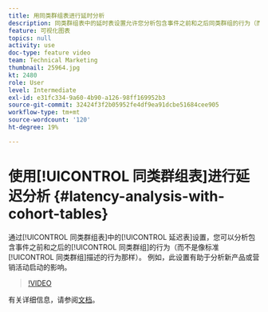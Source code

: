 ```yaml
---
title: 用同类群组表进行延时分析
description: 同类群组表中的延时表设置允许您分析包含事件之前和之后同类群组的行为（而不是像标准同类群组描述的那样）。 例如，此设置有助于分析新产品或营销活动启动的影响。
feature: 可视化图表
topics: null
activity: use
doc-type: feature video
team: Technical Marketing
thumbnail: 25964.jpg
kt: 2480
role: User
level: Intermediate
exl-id: e31fc334-9a60-4b90-a126-98ff169952b3
source-git-commit: 32424f3f2b05952fe4df9ea91dcbe51684cee905
workflow-type: tm+mt
source-wordcount: '120'
ht-degree: 19%

---
```


# 使用[!UICONTROL 同类群组表]进行延迟分析 {#latency-analysis-with-cohort-tables}

通过[!UICONTROL 同类群组表]中的[!UICONTROL 延迟表]设置，您可以分析包含事件之前和之后的[!UICONTROL 同类群组]的行为（而不是像标准[!UICONTROL 同类群组]描述的行为那样）。 例如，此设置有助于分析新产品或营销活动启动的影响。

>[!VIDEO](https://video.tv.adobe.com/v/25964/?quality=12)

有关详细信息，请参阅[文档](https://marketing.adobe.com/resources/help/zh_CN/analytics/analysis-workspace/cohort_analysis.html)。
